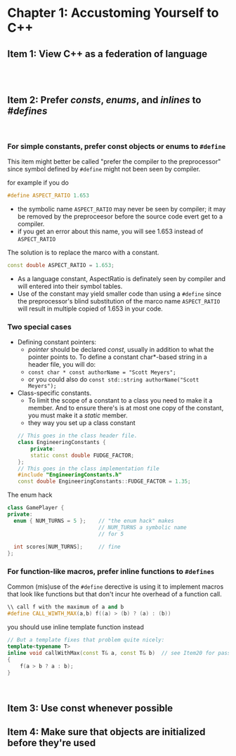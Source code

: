 # Chapter 1: Accustoming Yourself to C++

## **Item 1: View C++ as a federation of language**
<br/>
<br/>

## **Item 2: Prefer *consts*, *enums*, and *inlines* to *#defines***
<br/>

### **For simple constants, prefer const objects or enums to `#define`**

This item might better be called "prefer the compiler to the preprocessor" since symbol defined by `#define` might not been seen by compiler.

for example if you do

```cpp
#define ASPECT_RATIO 1.653
```
* the symbolic name `ASPECT_RATIO` may never be seen by compiler; it may be removed by the preproceesor before the source code evert get to a compiler. 
* if you get an error about this name, you will see 1.653 instead of `ASPECT_RATIO`

The solution is to replace the marco with a constant.

```cpp
const double ASPECT_RATIO = 1.653;
``` 
* As a language constant, AspectRatio is definately seen by compiler and will entered into their symbol tables.
* Use of the constant may yield smaller code than using a `#define` since the preprocessor's blind substitution of the marco name `ASPECT_RATIO` will result in multiple copied of 1.653 in your code. 

### Two special cases
* Defining constant pointers:
    * _pointer_ should be declared *const*, usually in addition to what the pointer points to. To define a constant char*-based string in a header file, you will do:
    * ```const char * const authorName = "Scott Meyers"; ``` 
    * or you could also do `const std::string authorName("Scott Meyers");`
* Class-specific constants. 
    * To limit the scope of a constant to a class you need to make it a member. And to ensure there's is at most one copy of the constant, you must make it a *static* member. 
    * they way you set up a class constant 
    ```cpp
    // This goes in the class header file.
    class EngineeringConstants {
        private:
        static const double FUDGE_FACTOR;
    };
    // This goes in the class implementation file
    #include "EngineeringConstants.h"
    const double EngineeringConstants::FUDGE_FACTOR = 1.35;
    ```

The enum hack 
```cpp
class GamePlayer {
private:
  enum { NUM_TURNS = 5 };    // "the enum hack" makes
                             // NUM_TURNS a symbolic name
                             // for 5
 
  int scores[NUM_TURNS];     // fine
};
```
### **For function-like macros, prefer inline functions to `#defines`**
Common (mis)use of the `#define` derective is using it to implement macros that look like functions but that don't incur hte overhead of a function call. 
```cpp
\\ call f with the maximum of a and b
#define CALL_WIWTH_MAX(a,b) f((a) > (b) ? (a) : (b))
```
you should use inline template function instead
```cpp
// But a template fixes that problem quite nicely:
template<typename T>
inline void callWithMax(const T& a, const T& b)  // see Item20 for pass by reference-to-const
{ 
    f(a > b ? a : b);  
}
```
</br>

## **Item 3: Use const whenever possible**

## **Item 4: Make sure that objects are initialized before they're used**

